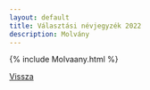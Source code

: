 ```yaml
---
layout: default
title: Választási névjegyzék 2022
description: Molvány
---
```


{% include Molvaany.html %}

[Vissza](./)